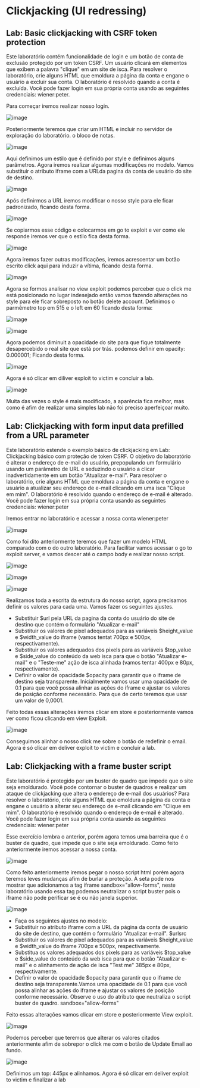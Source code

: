 # Clickjacking (UI redressing)

## Lab: Basic clickjacking with CSRF token protection

Este laboratório contém funcionalidade de login e um botão de conta de exclusão protegido por um token CSRF. Um usuário clicará em elementos que exibem a palavra "clique" em um site de isca. Para resolver o laboratório, crie alguns HTML que emoldura a página da conta e engane o usuário a excluir sua conta. O laboratório é resolvido quando a conta é excluída. Você pode fazer login em sua própria conta usando as seguintes credenciais: wiener:peter.

Para começar iremos realizar nosso login.

![image](https://user-images.githubusercontent.com/95362045/168834442-987d4bcf-37a4-427e-9dae-5a4878b990d7.png)

Posteriormente teremos que criar um HTML e incluir no servidor de exploração do laboratório. o bloco de notas.

![image](https://user-images.githubusercontent.com/95362045/168836085-c8ef628a-e3ac-46d1-92a4-07b48cb8946b.png)

Aqui definimos um estilo que é definido por style e definimos alguns parâmetros. Agora iremos realizar algumas modificações no modelo. Vamos substituir o atributo iframe com a URLda pagina da conta de usuário do site de destino. 

![image](https://user-images.githubusercontent.com/95362045/168837535-dd1d6b85-b8dc-41b4-a3af-d541d9bc3405.png)

Após definirmos a URL iremos modificar o nosso style para ele ficar padronizado, ficando desta forma.

![image](https://user-images.githubusercontent.com/95362045/168838104-73898ee5-ce5c-4311-ab9a-930ed73a1945.png)

Se copiarmos esse código e colocarmos em go to exploit e ver como ele responde iremos ver que o estilo fica desta forma.

![image](https://user-images.githubusercontent.com/95362045/168838294-14bde017-c4f5-4dee-97cb-739dd295d0da.png)

Agora iremos fazer outras modificações, iremos acrescentar um botão escrito click aqui para induzir a vítima, ficando desta forma.

![image](https://user-images.githubusercontent.com/95362045/168839527-0f5c2901-414f-426f-85f9-cfbd5f7ff8a4.png)

Agora se formos analisar no view exploit podemos perceber que o click me está posicionado no lugar indesejado então vamos fazendo alterações no style para ele ficar sobreposto no botão delete account. Definimos o parmêmetro top em 515 e o left em 60 ficando desta forma:

![image](https://user-images.githubusercontent.com/95362045/168840336-8bb653e9-81af-44ca-8ae5-d0a66e8a7ff2.png)

![image](https://user-images.githubusercontent.com/95362045/168840397-2e09b54c-151c-4ac2-8bd7-4d86953abc0a.png)

Agora podemos diminuit a opacidade do site para que fique totalmente desapercebido o real site que está por trás. podemos definir em opacity: 0.000001; Ficando desta forma.

![image](https://user-images.githubusercontent.com/95362045/168840883-ae2e91cc-9460-496e-9ed8-362eb2e82ccd.png) 

Agora é só clicar em diliver exploit to victim e concluir a lab.

![image](https://user-images.githubusercontent.com/95362045/168841148-f081cc22-8eea-4a1b-bb37-e6f0251cacc8.png)

Muita das vezes o style é mais modificado, a aparência fica melhor, mas como é afim de realizar uma simples lab não foi preciso aperfeiçoar muito.

## Lab: Clickjacking with form input data prefilled from a URL parameter

Este laboratório estende o exemplo básico de clickjacking em Lab: Clickjacking básico com proteção de token CSRF. O objetivo do laboratório é alterar o endereço de e-mail do usuário, prepopulando um formulário usando um parâmetro de URL e seduzindo o usuário a clicar inadvertidamente em um botão "Atualizar e-mail". Para resolver o laboratório, crie alguns HTML que emoldura a página da conta e engane o usuário a atualizar seu endereço de e-mail clicando em uma isca "Clique em mim". O laboratório é resolvido quando o endereço de e-mail é alterado. Você pode fazer login em sua própria conta usando as seguintes credenciais: wiener:peter

Iremos entrar no laboratório e acessar a nossa conta wiener:peter

![image](https://user-images.githubusercontent.com/95362045/169073690-f47aa38a-1a29-4f45-b458-7612b3e728f2.png)

Como foi dito anteriormente teremos que fazer um modelo HTML comparado com o do outro laboratório. Para facilitar vamos acessar o go to exploit server, e vamos descer até o campo body e realizar nosso script.

![image](https://user-images.githubusercontent.com/95362045/169074306-2c5d109f-05af-4471-8510-2c0b7af5b741.png)

![image](https://user-images.githubusercontent.com/95362045/169074419-0a668b86-2894-46d7-9c16-1d0a3b2969f1.png)

![image](https://user-images.githubusercontent.com/95362045/169075439-313275f0-e6a6-4b82-97c8-d89539425636.png)

Realizamos toda a escrita da estrutura do nosso script, agora precisamos definir os valores para cada uma. Vamos fazer os seguintes ajustes.

- Substituir $url pela URL da pagina da conta do usuário do site de destino que contém o formulário "Atualizar e-mail"
- Substituir os valores de pixel adequados para as variáveis $height_value e $width_value do iframe (vamos tentat 700px e 500px, respectivamente).
- Substituir os valores adequados dos pixels para as variáveis $top_value e $side_value do conteúdo da web isca para que o botão "Atualizar e-mail" e o "Teste-me" ação de isca alinhada (vamos tentar 400px e 80px, respectivamente).
- Definir o valor de opacidade $opacity para garantir que o iframe de destino seja transparente. Inicialmente vamos usar  uma opacidade de 0.1 para que você possa alinhar as ações do iframe e ajustar os valores de posição conforme necessário. Para que de certo teremos que usar um valor de 0,0001.

Feito todas essas alterações iremos clicar em store e posteriormente vamos ver como ficou clicando em view Exploit.

![image](https://user-images.githubusercontent.com/95362045/169082576-7023576f-6cf1-4cc7-a198-7ae7a6cc4753.png)

Conseguimos alinhar o nosso click me sobre o botão de redefinir o email. Agora é só clicar em deliver exploit to victim e concluir a lab.

## Lab: Clickjacking with a frame buster script

Este laboratório é protegido por um buster de quadro que impede que o site seja emoldurado. Você pode contornar o buster de quadros e realizar um ataque de clickjacking que altera o endereço de e-mail dos usuários? Para resolver o laboratório, crie alguns HTML que emoldura a página da conta e engane o usuário a alterar seu endereço de e-mail clicando em "Clique em mim". O laboratório é resolvido quando o endereço de e-mail é alterado. Você pode fazer login em sua própria conta usando as seguintes credenciais: wiener:peter

Esse exercício lembra o anterior, porém agora temos uma barreira que é o buster de quadro, que impede que o site seja emoldurado. Como feito anteriormente iremos acessar a nossa conta.

![image](https://user-images.githubusercontent.com/95362045/169084467-d3b0ef37-95ea-4fe9-b296-b830063b3be1.png)

Como feito anteriormente iremos pegar o nosso script html porém agora teremos leves mudanças afim de burlar a proteção. A seta pode nos mostrar que adicionamos a tag iframe sandbox="allow-forms", neste laboratório usando essa tag podemos neutralizar o script buster pois o iframe não pode perificar se é ou não janela superior.

![image](https://user-images.githubusercontent.com/95362045/169084654-fc3ac0dc-8ddc-42d9-9efd-2f2a7d69bcb9.png)

- Faça os seguintes ajustes no modelo:
- Substituir no atributo iframe com a URL da página da conta de usuário do site de destino, que contém o formulário "Atualizar e-mail". $urlsrc
- Substituir os valores de pixel adequados para as variáveis $height_value e $width_value do iframe  700px e 500px, respectivamente.
- Substitua os valores adequados dos pixels para as variáveis $top_value e $side_value do conteúdo da web isca para que o botão "Atualizar e-mail" e o alinhamento de ação de isca "Test me"  385px e 80px, respectivamente.
- Definir o valor de opacidade $opacity para garantir que o iframe de destino seja transparente.Vamos uma opacidade de 0.1 para que você possa alinhar as ações do iframe e ajustar os valores de posição conforme necessário.
Observe o uso do atributo que neutraliza o script buster de quadro. sandbox="allow-forms"

Feito essas alterações vamos clicar em store e posteriormente View exploit.

![image](https://user-images.githubusercontent.com/95362045/169086251-9cc298b8-48f9-4759-aa41-2f9c830758c1.png)

Podemos perceber que teremos que alterar os valores citados anteriormente afim de sobrepor o click me com o botão de Update Email ao fundo. 

![image](https://user-images.githubusercontent.com/95362045/169087763-7cb4e0a6-5990-4679-989a-d159fd147169.png)

Definimos um top: 445px e alinhamos. Agora é só clicar em deliver exploit to victim e finalizar a lab


